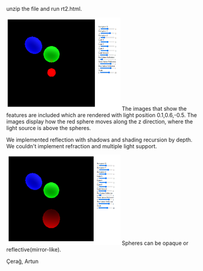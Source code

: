 unzip the file and run rt2.html.

<img src="https://github.com/Artunn/ray-tracing-webgl/blob/master/1.png?raw=true" alt="screenshot 1" width="300">
The images that show the features are included which are rendered with light position 0.1,0.6,-0.5.
The images display how the red sphere moves along the z direction, where the light source is above
the spheres.

We implemented reflection with shadows and shading recursion by depth.
We couldn't implement refraction and multiple light support.


<img src="https://github.com/Artunn/ray-tracing-webgl/blob/master/2.png?raw=true" alt="screenshot 2" width="300">
Spheres can be opaque or reflective(mirror-like).

Çerağ, Artun
